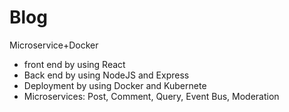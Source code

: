 # Blog
Microservice+Docker

* front end by using React
* Back end by using NodeJS and Express
* Deployment by using Docker and Kubernete
* Microservices: Post, Comment, Query, Event Bus, Moderation
